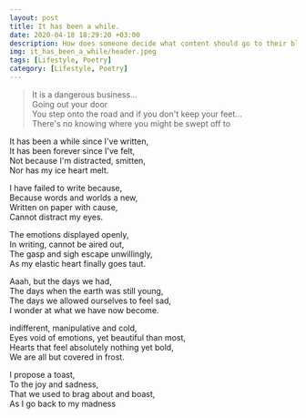 ```yaml
---
layout: post
title: It has been a while.
date: 2020-04-18 18:29:20 +03:00
description: How does someone decide what content should go to their blogs?
img: it_has_been_a_while/header.jpeg
tags: [Lifestyle, Poetry]
category: [Lifestyle, Poetry]
---
```

> It is a dangerous business... <br/>
  Going out your door <br/>
  You step onto the road and if you don't keep your feet... <br/>
  There's no knowing where you might be swept off to <br/>

It has been a while since I've written, <br/>
It has been forever since I've felt, <br/>
Not because I'm distracted, smitten, <br/>
Nor has my ice heart melt. <br/>

I have failed to write because, <br/>
Because words and worlds a new, <br/>
Written on paper with cause, <br/>
Cannot distract my eyes. <br/>

The emotions displayed openly, <br/>
In writing, cannot be aired out, <br/>
The gasp and sigh escape unwillingly, <br/>
As my elastic heart finally goes taut.  <br/>

Aaah, but the days we had, <br/>
The days when the earth was still young, <br/>
The days we allowed ourselves to feel sad, <br/>
I wonder at what we have now become. <br/>

indifferent, manipulative and cold, <br/>
Eyes void of emotions, yet beautiful than most, <br/>
Hearts that feel absolutely nothing yet bold, <br/>
We are all but covered in frost. <br/>

I propose a toast, <br/>
To the joy and sadness, <br/>
That we used to brag about and boast, <br/>
As I go back to my madness  <br/>
